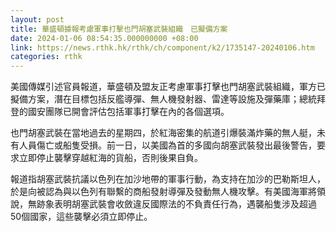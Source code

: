 ```yaml
---
layout: post
title: 華盛頓據報考慮軍事打擊也門胡塞武裝組織　已擬備方案
date: 2024-01-06 08:54:35.000000000 +08:00
link: https://news.rthk.hk/rthk/ch/component/k2/1735147-20240106.htm
categories: rthk
---
```


美國傳媒引述官員報道，華盛頓及盟友正考慮軍事打擊也門胡塞武裝組織，軍方已擬備方案，潛在目標包括反艦導彈、無人機發射器、雷達等設施及彈藥庫；總統拜登的國安團隊已開會評估包括軍事打擊在內的各個選項。

也門胡塞武裝在當地過去的星期四，於紅海密集的航道引爆裝滿炸藥的無人艇，未有人員傷亡或船隻受損。前一日，以美國為首的多國向胡塞武裝發出最後警告，要求立即停止襲擊穿越紅海的貨船，否則後果自負。

報道指胡塞武裝抗議以色列在加沙地帶的軍事行動，為支持在加沙的巴勒斯坦人，於是向被認為與以色列有聯繫的商船發射導彈及發動無人機攻擊。有美國海軍將領說，無跡象表明胡塞武裝會收斂違反國際法的不負責任行為，遇襲船隻涉及超過50個國家，這些襲擊必須立即停止。
